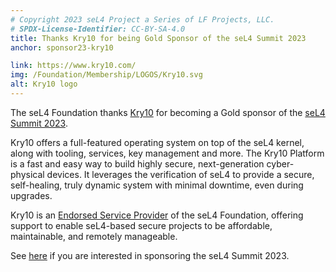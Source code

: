 ```yaml
---
# Copyright 2023 seL4 Project a Series of LF Projects, LLC.
# SPDX-License-Identifier: CC-BY-SA-4.0
title: Thanks Kry10 for being Gold Sponsor of the seL4 Summit 2023
anchor: sponsor23-kry10

link: https://www.kry10.com/
img: /Foundation/Membership/LOGOS/Kry10.svg
alt: Kry10 logo
---
```


The seL4 Foundation thanks [Kry10](https://www.kry10.com/) for becoming a Gold
sponsor of the [seL4 Summit 2023](../Summit/2023).

Kry10 offers a full-featured operating system on top of the seL4 kernel, along
with tooling, services, key management and more. The Kry10 Platform is a fast
and easy way to build highly secure, next-generation cyber-physical devices. It
leverages the verification of seL4 to provide a secure, self-healing, truly
dynamic system with minimal downtime, even during upgrades.

Kry10 is an [Endorsed Service Provider](../Services/) of the seL4
Foundation, offering support to enable seL4-based secure projects to be
affordable, maintainable, and remotely manageable.

See [here](https://events.linuxfoundation.org/sel4-summit/sponsor/) if you are
interested in sponsoring the seL4 Summit 2023.

